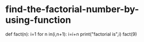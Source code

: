 # find-the-factorial-number-by-using-function
def fact(n):
    i=1
    for n in(i,n+1):
        i=i+n
        print("factorial is",i)
fact(9)
